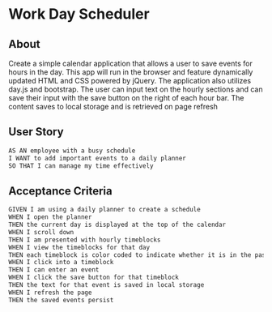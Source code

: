 # Work Day Scheduler

## About

Create a simple calendar application that allows a user to save events for hours in the day. This app will run in the browser and feature dynamically updated HTML and CSS powered by jQuery. The application also utilizes day.js and bootstrap. The user can input text on the hourly sections and can save their input with the save button on the right of each hour bar. The content saves to local storage and is retrieved on page refresh

## User Story

```md
AS AN employee with a busy schedule
I WANT to add important events to a daily planner
SO THAT I can manage my time effectively
```

## Acceptance Criteria

```md
GIVEN I am using a daily planner to create a schedule
WHEN I open the planner
THEN the current day is displayed at the top of the calendar
WHEN I scroll down
THEN I am presented with hourly timeblocks
WHEN I view the timeblocks for that day
THEN each timeblock is color coded to indicate whether it is in the past, present, or future
WHEN I click into a timeblock
THEN I can enter an event
WHEN I click the save button for that timeblock
THEN the text for that event is saved in local storage
WHEN I refresh the page
THEN the saved events persist
```
